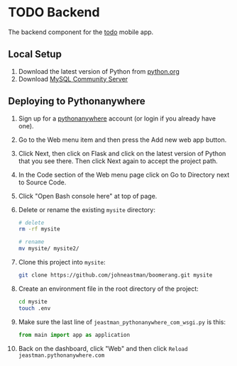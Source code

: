 # TODO Backend
The backend component for the [todo](https://github.com/johneastman/todo) mobile app.

## Local Setup
1. Download the latest version of Python from [python.org](https://www.python.org/)
2. Download [MySQL Community Server](https://dev.mysql.com/downloads/mysql/)

## Deploying to Pythonanywhere

1. Sign up for a [pythonanywhere](https://www.pythonanywhere.com) account (or login if you already have one).
2. Go to the Web menu item and then press the Add new web app button.
3. Click Next, then click on Flask and click on the latest version of Python that you see there. Then click Next again to accept the project path.
4. In the Code section of the Web menu page click on Go to Directory next to Source Code.
5. Click "Open Bash console here" at top of page.
6. Delete or rename the existing `mysite` directory:
   ```bash
   # delete
   rm -rf mysite

   # rename
   mv mysite/ mysite2/
   ```

8. Clone this project into `mysite`:
    ```bash
    git clone https://github.com/johneastman/boomerang.git mysite
    ```

9. Create an environment file in the root directory of the project:
   ```bash
   cd mysite
   touch .env
   ```

10. Make sure the last line of `jeastman_pythonanywhere_com_wsgi.py` is this:
     ```python
     from main import app as application
     ```
11. Back on the dashboard, click "Web" and then click `Reload jeastman.pythonanywhere.com`
